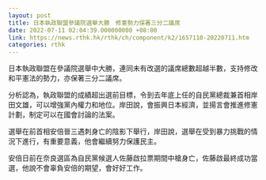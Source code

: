 ```yaml
---
layout: post
title: 日本執政聯盟參議院選舉大勝　修憲勢力保著三分二議席
date: 2022-07-11 02:04:39.000000000 +08:00
link: https://news.rthk.hk/rthk/ch/component/k2/1657110-20220711.htm
categories: rthk
---
```


日本執政聯盟在參議院選舉中大勝，連同未有改選的議席總數超越半數，支持修改和平憲法的勢力，亦保著三分二議席。

分析認為，執政聯盟的成績超出選前目標，令到去年底上任的自民黨總裁兼首相岸田文雄，可以增強黨內權力和地位。岸田說，會振興日本經濟，並揚言會推進修憲計劃，制定可以在國會討論的法案。

選舉在前首相安倍晉三遇刺身亡的陰影下舉行，岸田說，選舉在受到暴力挑戰的情況下進行，有重要意義，他會繼續努力保護民主。

安倍日前在奈良選區為自民黨候選人佐藤啟拉票期間中槍身亡，佐藤啟最終成功當選，他說不會辜負安倍的期望，會好好工作。
